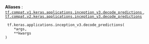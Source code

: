 **Aliases** : [ `tf.compat.v1.keras.applications.inception_v3.decode_predictions` ](/api_docs/python/tf/keras/applications/inception_v3/decode_predictions), [ `tf.compat.v2.keras.applications.inception_v3.decode_predictions` ](/api_docs/python/tf/keras/applications/inception_v3/decode_predictions)

```
 tf.keras.applications.inception_v3.decode_predictions(
    *args,
    **kwargs
)
 
```

